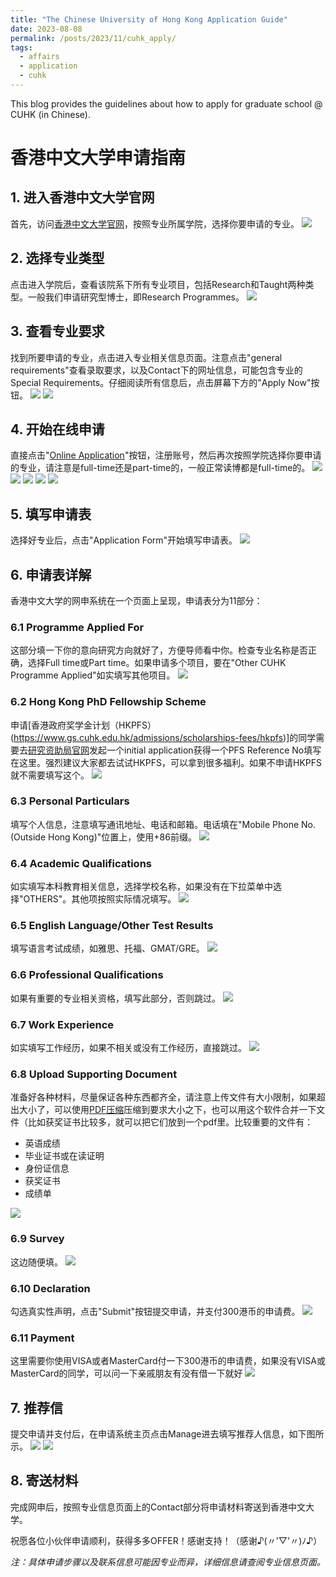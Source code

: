 ```yaml
---
title: "The Chinese University of Hong Kong Application Guide"
date: 2023-08-08
permalink: /posts/2023/11/cuhk_apply/
tags:
  - affairs
  - application
  - cuhk
---
```


This blog provides the guidelines about how to apply for graduate school @ CUHK (in Chinese).

# 香港中文大学申请指南

## 1. 进入香港中文大学官网
首先，访问[香港中文大学官网](https://www.gs.cuhk.edu.hk/admissions/)，按照专业所属学院，选择你要申请的专业。
<img src='/images/cuhk_apply/1.png'>

## 2. 选择专业类型
点击进入学院后，查看该院系下所有专业项目，包括Research和Taught两种类型。一般我们申请研究型博士，即Research Programmes。
<img src='/images/cuhk_apply/2.png'>

## 3. 查看专业要求
找到所要申请的专业，点击进入专业相关信息页面。注意点击"general requirements"查看录取要求，以及Contact下的网址信息，可能包含专业的Special Requirements。仔细阅读所有信息后，点击屏幕下方的"Apply Now"按钮。
<img src='/images/cuhk_apply/3.png'>
<img src='/images/cuhk_apply/4.png'>

## 4. 开始在线申请
直接点击"[Online Application](https://www.gradsch.cuhk.edu.hk/OnlineApp/login_email.aspx)"按钮，注册账号，然后再次按照学院选择你要申请的专业，请注意是full-time还是part-time的，一般正常读博都是full-time的。
<img src='/images/cuhk_apply/5.png'>
<img src='/images/cuhk_apply/6.png'>
<img src='/images/cuhk_apply/7.png'>
<img src='/images/cuhk_apply/8.png'>
<img src='/images/cuhk_apply/9.png'>

## 5. 填写申请表
选择好专业后，点击"Application Form"开始填写申请表。
<img src='/images/cuhk_apply/10.png'>

## 6. 申请表详解
香港中文大学的网申系统在一个页面上呈现，申请表分为11部分：

### 6.1 Programme Applied For
这部分填一下你的意向研究方向就好了，方便导师看中你。检查专业名称是否正确，选择Full time或Part time。如果申请多个项目，要在"Other CUHK Programme Applied"如实填写其他项目。
<img src='/images/cuhk_apply/11.png'>

### 6.2 Hong Kong PhD Fellowship Scheme
申请[香港政府奖学金计划（HKPFS）(https://www.gs.cuhk.edu.hk/admissions/scholarships-fees/hkpfs)]的同学需要去[研究资助局官网](https://cerg1.ugc.edu.hk/hkpfs/InitApplication.jsp)发起一个initial application获得一个PFS Reference No填写在这里。强烈建议大家都去试试HKPFS，可以拿到很多福利。如果不申请HKPFS就不需要填写这个。
<img src='/images/cuhk_apply/12.png'>

### 6.3 Personal Particulars
填写个人信息，注意填写通讯地址、电话和邮箱。电话填在"Mobile Phone No. (Outside Hong Kong)"位置上，使用+86前缀。
<img src='/images/cuhk_apply/13.png'>

### 6.4 Academic Qualifications
如实填写本科教育相关信息，选择学校名称，如果没有在下拉菜单中选择"OTHERS"。其他项按照实际情况填写。
<img src='/images/cuhk_apply/14.png'>

### 6.5 English Language/Other Test Results
填写语言考试成绩，如雅思、托福、GMAT/GRE。
<img src='/images/cuhk_apply/15.png'>

### 6.6 Professional Qualifications
如果有重要的专业相关资格，填写此部分，否则跳过。
<img src='/images/cuhk_apply/16.png'>

### 6.7 Work Experience
如实填写工作经历，如果不相关或没有工作经历，直接跳过。
<img src='/images/cuhk_apply/17.png'>

### 6.8 Upload Supporting Document
准备好各种材料，尽量保证各种东西都齐全，请注意上传文件有大小限制，如果超出大小了，可以使用[PDF压缩](https://www.ilovepdf.com/)压缩到要求大小之下，也可以用这个软件合并一下文件（比如获奖证书比较多，就可以把它们放到一个pdf里。比较重要的文件有：
* 英语成绩
* 毕业证书或在读证明
* 身份证信息
* 获奖证书
* 成绩单
<img src='/images/cuhk_apply/18.png'>

### 6.9 Survey
这边随便填。
<img src='/images/cuhk_apply/19.png'>

### 6.10 Declaration
勾选真实性声明，点击"Submit"按钮提交申请，并支付300港币的申请费。
<img src='/images/cuhk_apply/20.png'>

### 6.11 Payment
这里需要你使用VISA或者MasterCard付一下300港币的申请费，如果没有VISA或MasterCard的同学，可以问一下亲戚朋友有没有借一下就好
<img src='/images/cuhk_apply/21.png'>

## 7. 推荐信
提交申请并支付后，在申请系统主页点击Manage进去填写推荐人信息，如下图所示。
<img src='/images/cuhk_apply/22.png'>
<img src='/images/cuhk_apply/23.png'>

## 8. 寄送材料
完成网申后，按照专业信息页面上的Contact部分将申请材料寄送到香港中文大学。

祝愿各位小伙伴申请顺利，获得多多OFFER！感谢支持！（感谢♪(〃'▽'〃)ﾉ♪）

*注：具体申请步骤以及联系信息可能因专业而异，详细信息请查阅专业信息页面。*
